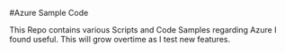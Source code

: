 #Azure Sample Code

This Repo contains various Scripts and Code Samples regarding Azure I found useful. This will grow overtime as I test new features.

